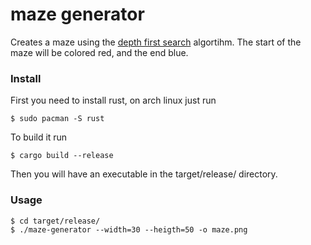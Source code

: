 
# maze generator
Creates a maze using the [depth first search](https://en.wikipedia.org/wiki/Maze_generation_algorithm) algortihm.
The start of the maze will be colored red, and the end blue.

### Install
First you need to install rust, on arch linux just run
```
$ sudo pacman -S rust
```
To build it run
```
$ cargo build --release
```
Then you will have an executable in the target/release/ directory.

### Usage
```
$ cd target/release/
$ ./maze-generator --width=30 --heigth=50 -o maze.png
```
